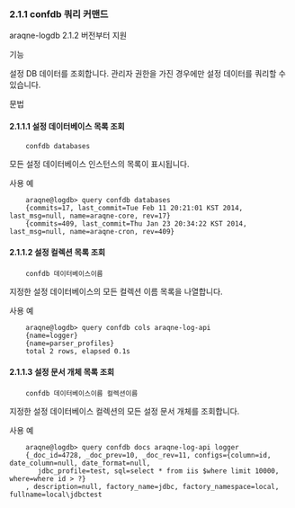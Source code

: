### 2.1.1 confdb 쿼리 커맨드

araqne-logdb 2.1.2 버전부터 지원

기능

설정 DB 데이터를 조회합니다. 관리자 권한을 가진 경우에만 설정 데이터를 쿼리할 수 있습니다.

문법

#### 2.1.1.1 설정 데이터베이스 목록 조회

~~~
	confdb databases
~~~

모든 설정 데이터베이스 인스턴스의 목록이 표시됩니다.

사용 예

~~~
    araqne@logdb> query confdb databases
    {commits=17, last_commit=Tue Feb 11 20:21:01 KST 2014, last_msg=null, name=araqne-core, rev=17}
    {commits=409, last_commit=Thu Jan 23 20:34:22 KST 2014, last_msg=null, name=araqne-cron, rev=409}
~~~

#### 2.1.1.2 설정 컬렉션 목록 조회

~~~
	confdb 데이터베이스이름
~~~

지정한 설정 데이터베이스의 모든 컬렉션 이름 목록을 나열합니다.

사용 예

~~~
    araqne@logdb> query confdb cols araqne-log-api
    {name=logger}
    {name=parser_profiles}
    total 2 rows, elapsed 0.1s
~~~

#### 2.1.1.3 설정 문서 개체 목록 조회

~~~
	confdb 데이터베이스이름 컬렉션이름
~~~

지정한 설정 데이터베이스 컬렉션의 모든 설정 문서 개체를 조회합니다.

사용 예
~~~
    araqne@logdb> query confdb docs araqne-log-api logger
    {_doc_id=4728, _doc_prev=10, _doc_rev=11, configs={column=id, date_column=null, date_format=null, 
       jdbc_profile=test, sql=select * from iis $where limit 10000, where=where id > ?}
    , description=null, factory_name=jdbc, factory_namespace=local, fullname=local\jdbctest
~~~

